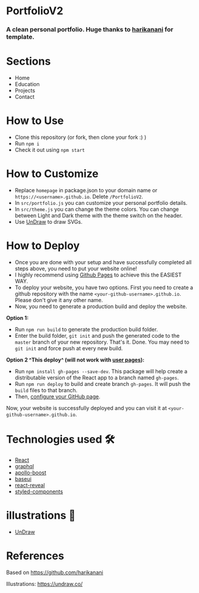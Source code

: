 # PortfolioV2

### A clean personal portfolio. Huge thanks to [harikanani](github.com/harikanani) for template.

# Sections

- Home
- Education
- Projects
- Contact

# How to Use

- Clone this repository (or fork, then clone your fork :) )
- Run `npm i`
- Check it out using `npm start`

# How to Customize

- Replace `homepage` in package.json to your domain name or `https://<username>.github.io`. Delete `/PortfolioV2`.
- In `src/portfolio.js` you can customize your personal portfolio details.
- In `src/theme.js` you can change the theme colors. You can change between Light and Dark theme with the theme switch on the header.
- Use [UnDraw](https://undraw.co/illustrations) to draw SVGs.

# How to Deploy

- Once you are done with your setup and have successfully completed all steps above, you need to put your website online!
- I highly recommend using [Github Pages](https://create-react-app.dev/docs/deployment/#github-pages) to achieve this the EASIEST WAY.
- To deploy your website, you have two options. First you need to create a github repository with the name `<your-github-username>.github.io`. Please don't give it any other name.
- Now, you need to generate a production build and deploy the website.

**Option 1:**

- Run `npm run build` to generate the production build folder.
- Enter the build folder, `git init` and push the generated code to the `master` branch of your new repository. That's it. Done.
  You may need to `git init` and force push at every new build.

**Option 2 ^This deploy^ (will not work with [user pages](https://docs.github.com/en/github/working-with-github-pages/about-github-pages)):**

- Run `npm install gh-pages --save-dev`. This package will help create a distributable version of the React app to a branch named `gh-pages`.
- Run `npm run deploy` to build and create branch `gh-pages`. It will push the `build` files to that branch.
- Then, [configure your GitHub page](https://github.com/gitname/react-gh-pages#8-configure-github-pages).

Now, your website is successfully deployed and you can visit it at `<your-github-username>.github.io`.  


# Technologies used 🛠️

- [React](https://reactjs.org/)
- [graphql](https://graphql.org/)
- [apollo-boost](https://www.apollographql.com/docs/react/get-started/)
- [baseui](https://github.com/uber/baseweb)
- [react-reveal](https://www.react-reveal.com/)
- [styled-components](https://styled-components.com/)

# illustrations 🍥

- [UnDraw](https://undraw.co/illustrations)

# References

Based on https://github.com/harikanani

Illustrations: https://undraw.co/
